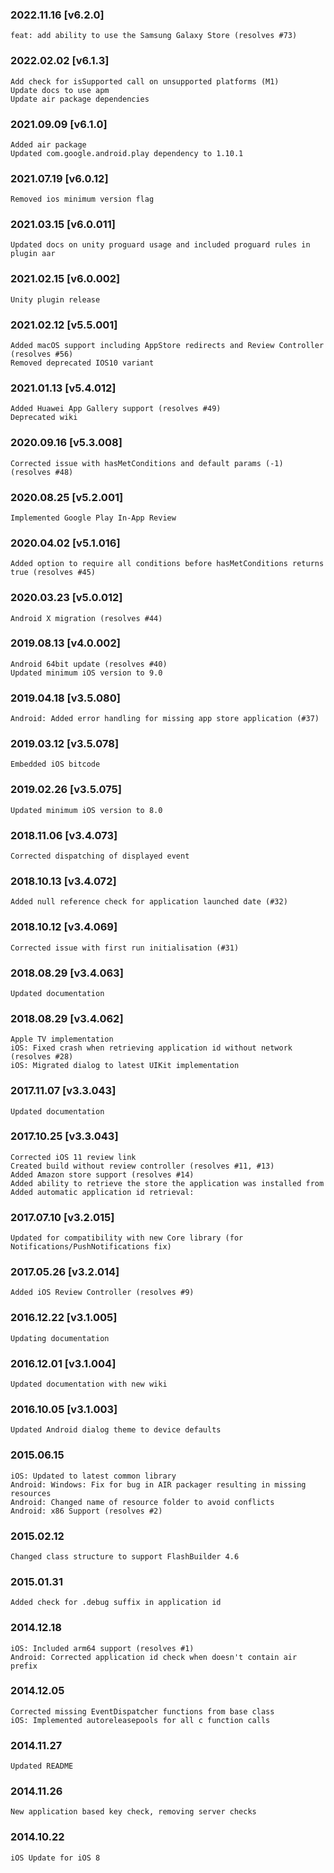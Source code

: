 ### 2022.11.16 [v6.2.0]

```
feat: add ability to use the Samsung Galaxy Store (resolves #73)
```

### 2022.02.02 [v6.1.3]

```
Add check for isSupported call on unsupported platforms (M1)
Update docs to use apm
Update air package dependencies
```

### 2021.09.09 [v6.1.0]

```
Added air package
Updated com.google.android.play dependency to 1.10.1
```



### 2021.07.19 [v6.0.12]

```
Removed ios minimum version flag
```


### 2021.03.15 [v6.0.011]

```
Updated docs on unity proguard usage and included proguard rules in plugin aar
```

### 2021.02.15 [v6.0.002]

```
Unity plugin release
```


### 2021.02.12 [v5.5.001]

```
Added macOS support including AppStore redirects and Review Controller (resolves #56)
Removed deprecated IOS10 variant
```


### 2021.01.13 [v5.4.012]

```
Added Huawei App Gallery support (resolves #49)
Deprecated wiki
```


### 2020.09.16 [v5.3.008]

```
Corrected issue with hasMetConditions and default params (-1) (resolves #48)
```


### 2020.08.25 [v5.2.001]

```
Implemented Google Play In-App Review
```


### 2020.04.02 [v5.1.016]

```
Added option to require all conditions before hasMetConditions returns true (resolves #45)
```


### 2020.03.23 [v5.0.012]

```
Android X migration (resolves #44)
```


### 2019.08.13 [v4.0.002]

```
Android 64bit update (resolves #40)
Updated minimum iOS version to 9.0
```


### 2019.04.18 [v3.5.080]

```
Android: Added error handling for missing app store application (#37)
```


### 2019.03.12 [v3.5.078]

```
Embedded iOS bitcode
```


### 2019.02.26 [v3.5.075]

```
Updated minimum iOS version to 8.0
```


### 2018.11.06 [v3.4.073]

```
Corrected dispatching of displayed event
```


### 2018.10.13 [v3.4.072]

```
Added null reference check for application launched date (#32)
```


### 2018.10.12 [v3.4.069]

```
Corrected issue with first run initialisation (#31)
```


### 2018.08.29 [v3.4.063]

```
Updated documentation
```


### 2018.08.29 [v3.4.062]

```
Apple TV implementation
iOS: Fixed crash when retrieving application id without network (resolves #28)
iOS: Migrated dialog to latest UIKit implementation

```


### 2017.11.07 [v3.3.043]

```
Updated documentation
```


### 2017.10.25 [v3.3.043]

```
Corrected iOS 11 review link
Created build without review controller (resolves #11, #13)
Added Amazon store support (resolves #14)
Added ability to retrieve the store the application was installed from
Added automatic application id retrieval:
```


### 2017.07.10 [v3.2.015]

```
Updated for compatibility with new Core library (for Notifications/PushNotifications fix)
```


### 2017.05.26 [v3.2.014]

```
Added iOS Review Controller (resolves #9)
```


### 2016.12.22 [v3.1.005]

```
Updating documentation
```


### 2016.12.01 [v3.1.004]

```
Updated documentation with new wiki
```


### 2016.10.05 [v3.1.003]

```
Updated Android dialog theme to device defaults
```


### 2015.06.15

```
iOS: Updated to latest common library
Android: Windows: Fix for bug in AIR packager resulting in missing resources
Android: Changed name of resource folder to avoid conflicts
Android: x86 Support (resolves #2)
```


### 2015.02.12

```
Changed class structure to support FlashBuilder 4.6
```


### 2015.01.31

```
Added check for .debug suffix in application id
```


### 2014.12.18

```
iOS: Included arm64 support (resolves #1) 
Android: Corrected application id check when doesn't contain air prefix 
```


### 2014.12.05

```
Corrected missing EventDispatcher functions from base class
iOS: Implemented autoreleasepools for all c function calls
```


### 2014.11.27

```
Updated README
```


### 2014.11.26

```
New application based key check, removing server checks
```


### 2014.10.22

```
iOS Update for iOS 8
```

